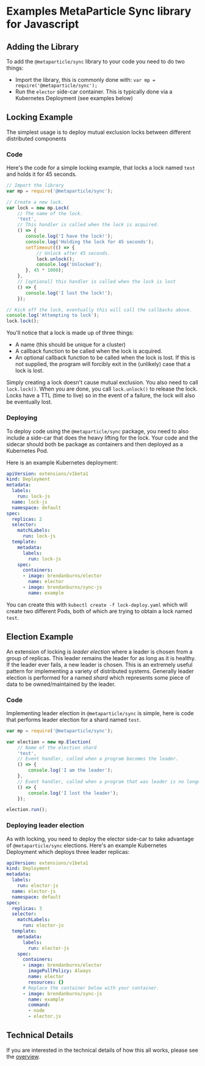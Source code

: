 # Examples MetaParticle Sync library for Javascript

## Adding the Library
To add the `@metaparticle/sync` library to your code you need to do two things:

   * Import the library, this is commonly done with: `var mp = require('@metaparticle/sync');`
   * Run the `elector` side-car container. This is typically done via a Kubernetes Deployment (see examples below)

## Locking Example
The simplest usage is to deploy mutual exclusion locks between different distributed components

### Code
Here's the code for a simple locking example, that locks a lock named `test` and holds it for 45 seconds.

```javascript
// Import the library
var mp = require('@metaparticle/sync');

// Create a new lock.
var lock = new mp.Lock(
    // The name of the lock.
    'test',
    // This handler is called when the lock is acquired.
    () => {
       console.log('I have the lock!');
       console.log('Holding the lock for 45 seconds');
       setTimeout(() => {
           // Unlock after 45 seconds.
           lock.unlock();
           console.log('Unlocked');
       }, 45 * 1000);
    },
    // [optional] this handler is called when the lock is lost
    () => {
       console.log('I lost the lock!');
    });

// Kick off the lock, eventually this will call the callbacks above.
console.log('Attempting to lock');
lock.lock();
```

You'll notice that a lock is made up of three things:
   * A name (this should be unique for a cluster)
   * A callback function to be called when the lock is acquired.
   * An optional callback function to be called when the lock is lost. If this is not supplied, the program will forcibly exit in the (unlikely) case that a lock is lost.

Simply creating a lock doesn't cause mutual exclusion. You also need to call `lock.lock()`. When
you are done, you call `lock.unlock()` to release the lock. Locks have a TTL (time to live) so
in the event of a failure, the lock will also be eventually lost.

### Deploying
To deploy code using the `@metaparticle/sync` package, you need to also include a side-car that
does the heavy lifting for the lock. Your code and the sidecar should both be package as containers
and then deployed as a Kubernetes Pod.

Here is an example Kubernetes deployment:

```yaml
apiVersion: extensions/v1beta1
kind: Deployment
metadata:
  labels:
    run: lock-js
  name: lock-js
  namespace: default
spec:
  replicas: 2
  selector:
    matchLabels:
      run: lock-js
  template:
    metadata:
      labels:
        run: lock-js 
    spec:
      containers:
      - image: brendanburns/elector
        name: elector
      - image: brendanburns/sync-js
        name: example
```

You can create this with `kubectl create -f lock-deploy.yaml` which will create two different Pods, both of which are trying to obtain a lock named `test`.

## Election Example
An extension of locking is _leader election_ where a leader is chosen from a group of replicas.
This leader remains the leader for as long as it is healthy. If the leader ever fails, a new
leader is chosen. This is an extremely useful pattern for implementing a variety of distributed systems. Generally leader election is performed for a named _shard_ which represents some piece
of data to be owned/maintained by the leader.

### Code
Implementing leader election in `@metaparticle/sync` is simple, here is code that performs
leader election for a shard named `test`.

```javascript
var mp = require('@metaparticle/sync');

var election = new mp.Election(
    // Name of the election shard
    'test',
    // Event handler, called when a program becomes the leader.
    () => {
        console.log('I am the leader');
    },
    // Event handler, called when a program that was leader is no longer leader.
    () => {
        console.log('I lost the leader');
    });

election.run();
```

### Deploying leader election
As with locking, you need to deploy the elector side-car to take advantage of `@metaparticle/sync` elections. Here's an example Kubernetes Deployment which deploys three leader replicas:

```yaml
apiVersion: extensions/v1beta1
kind: Deployment
metadata:
  labels:
    run: elector-js
  name: elector-js
  namespace: default
spec:
  replicas: 3
  selector:
    matchLabels:
      run: elector-js
  template:
    metadata:
      labels:
        run: elector-js 
    spec:
      containers:
      - image: brendanburns/elector
        imagePullPolicy: Always
        name: elector
        resources: {}
      # Replace the container below with your container.
      - image: brendanburns/sync-js
        name: example
        command:
        - node
        - elector.js
```

## Technical Details
If you are interested in the technical details of how this all works, please see the [overview](../overview.md).